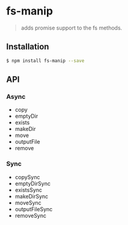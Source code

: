 # fs-manip

> adds promise support to the fs methods.

## Installation

```bash
$ npm install fs-manip --save
```

## API

### Async

* copy
* emptyDir
* exists
* makeDir
* move
* outputFile
* remove

### Sync
  
* copySync
* emptyDirSync
* existsSync
* makeDirSync
* moveSync
* outputFileSync
* removeSync